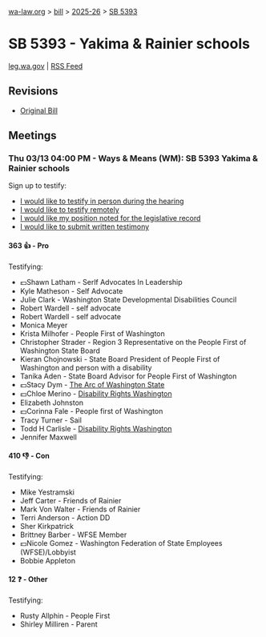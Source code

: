 [wa-law.org](/) > [bill](/bill/) > [2025-26](/bill/2025-26/) > [SB 5393](/bill/2025-26/sb/5393/)

# SB 5393 - Yakima & Rainier schools
[leg.wa.gov](https://app.leg.wa.gov/billsummary?BillNumber=5393&Year=2025&Initiative=false) | [RSS Feed](./rss.xml)

## Revisions
* [Original Bill](1/)

## Meetings
### Thu 03/13 04:00 PM - Ways & Means (WM): SB 5393 Yakima & Rainier schools
Sign up to testify:
* [I would like to testify in person during the hearing](https://app.leg.wa.gov/csi/Testifier/Add?chamber=House&mId=32998&aId=165461&caId=26342&tId=1)
* [I would like to testify remotely](https://app.leg.wa.gov/csi/Testifier/Add?chamber=House&mId=32998&aId=165461&caId=26342&tId=2)
* [I would like my position noted for the legislative record](https://app.leg.wa.gov/csi/Testifier/Add?chamber=House&mId=32998&aId=165461&caId=26342&tId=3)
* [I would like to submit written testimony](https://app.leg.wa.gov/csi/Testifier/Add?chamber=House&mId=32998&aId=165461&caId=26342&tId=4)

#### 363 👍 - Pro
Testifying:
* 💵Shawn Latham - Serlf Advocates In Leadership
* Kyle Matheson - Self Advocate
* Julie Clark - Washington State Developmental Disabilities Council
* Robert Wardell - self advocate
* Robert Wardell - self advocate
* Monica Meyer
* Krista Milhofer - People First of Washington
* Christopher Strader - Region 3 Representative on the People First of Washington State Board
* Kieran Chojnowski - State Board President of People First of Washington and person with a disability
* Tanika Aden - State Board Advisor for People First of Washington
* 💵Stacy Dym - [The Arc of Washington State](/org/the_arc_of_washington_state/)
* 💵Chloe Merino - [Disability Rights Washington](/org/disability_rights_washington/)
* Elizabeth Johnston
* 💵Corinna Fale - People first of Washington
* Tracy Turner - Sail
* Todd H Carlisle - [Disability Rights Washington](/org/disability_rights_washington/)
* Jennifer Maxwell

#### 410 👎 - Con
Testifying:
* Mike Yestramski
* Jeff Carter - Friends of Rainier
* Mark Von Walter - Friends of Rainier
* Terri Anderson - Action DD
* Sher Kirkpatrick
* Brittney Barber - WFSE Member
* 💵Nicole Gomez - Washington Federation of State Employees (WFSE)/Lobbyist
* Bobbie Appleton

#### 12 ❓ - Other
Testifying:
* Rusty Allphin - People First
* Shirley Milliren - Parent
